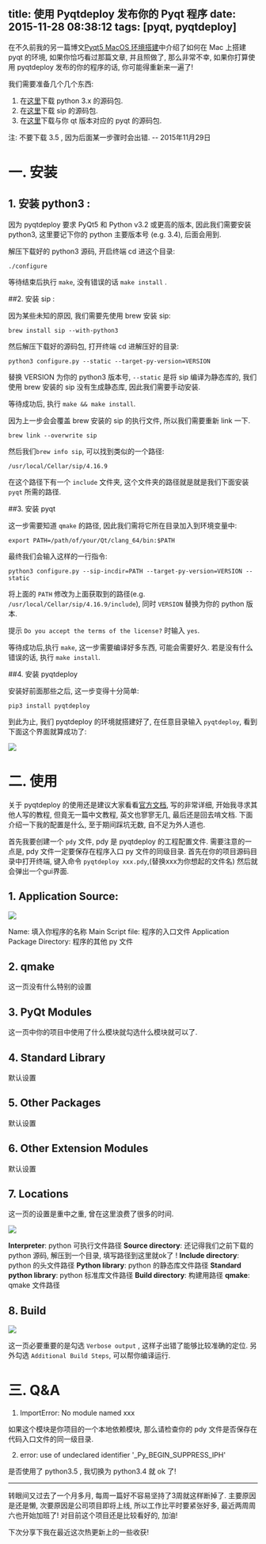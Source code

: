 title: 使用 Pyqtdeploy 发布你的 Pyqt 程序
date: 2015-11-28 08:38:12
tags: [pyqt, pyqtdeploy]
---


在不久前我的另一篇博文[Pyqt5 MacOS 环境搭建][1]中介绍了如何在 Mac 上搭建 pyqt 的环境, 如果你恰巧看过那篇文章, 并且照做了, 那么非常不幸, 如果你打算使用 pyqtdeploy 发布的你的程序的话, 你可能得重新来一遍了!

<!-- more -->

我们需要准备几个几个东西:

1. 在[这里][2]下载 python 3.x 的源码包.
2. 在[这里][3]下载 sip 的源码包.
3. 在[这里][4]下载与你 qt 版本对应的 pyqt 的源码包.

注: 不要下载 3.5 , 因为后面某一步骤时会出错. -- 2015年11月29日


# 一. 安装

## 1. 安装 python3 :

因为 pyqtdeploy 要求 PyQt5 和 Python v3.2 或更高的版本, 因此我们需要安装 python3, 这里要记下你的 python 主要版本号 (e.g. 3.4), 后面会用到.

解压下载好的 python3 源码, 开启终端 cd 进这个目录:
```
./configure
```

等待结束后执行 `make`, 没有错误的话 `make install` .

##2. 安装 sip :

因为某些未知的原因, 我们需要先使用 brew 安装 sip:
```
brew install sip --with-python3
```

然后解压下载好的源码包, 打开终端 cd 进解压好的目录:

```
python3 configure.py --static --target-py-version=VERSION
```
替换 VERSION 为你的 python3 版本号, `--static` 是将 sip 编译为静态库的, 我们使用 brew 安装的 sip 没有生成静态库, 因此我们需要手动安装.

等待成功后, 执行 `make && make install`.

因为上一步会会覆盖 brew 安装的 sip 的执行文件, 所以我们需要重新 link 一下.

```
brew link --overwrite sip
```

然后我们`brew info sip`, 可以找到类似的一个路径:

```
/usr/local/Cellar/sip/4.16.9
```

在这个路径下有一个 `include` 文件夹, 这个文件夹的路径就是就是我们下面安装 `pyqt` 所需的路径.

##3. 安装 pyqt

这一步需要知道 `qmake` 的路径, 因此我们需将它所在目录加入到环境变量中:

```
export PATH=/path/of/your/Qt/clang_64/bin:$PATH
```

最终我们会输入这样的一行指令:
```
python3 configure.py --sip-incdir=PATH --target-py-version=VERSION --static
```

将上面的 `PATH` 修改为上面获取到的路径(e.g. `/usr/local/Cellar/sip/4.16.9/include`), 同时 `VERSION` 替换为你的 python 版本.

提示 `Do you accept the terms of the license?` 时输入 `yes`.

等待成功后,执行 `make`, 这一步需要编译好多东西, 可能会需要好久. 若是没有什么错误的话, 执行 `make install`.

##4. 安装 pyqtdeploy

安装好前面那些之后, 这一步变得十分简单:

```
pip3 install pyqtdeploy
```

到此为止, 我们 pyqtdeploy 的环境就搭建好了, 在任意目录输入 `pyqtdeploy`, 看到下面这个界面就算成功了:

![][5]


# 二. 使用

关于 pyqtdeploy 的使用还是建议大家看看[官方文档][6], 写的非常详细, 开始我寻求其他人写的教程, 但竟无一篇中文教程, 英文也寥寥无几, 最后还是回去啃文档. 下面介绍一下我的配置是什么, 至于期间踩坑无数, 自不足为外人道也.

首先我要创建一个 `pdy` 文件, pdy 是 pyqtdeploy 的工程配置文件. 需要注意的一点是, pdy 文件一定要保存在程序入口 py 文件的同级目录. 首先在你的项目源码目录中打开终端, 键入命令 `pyqtdeploy xxx.pdy`,(替换xxx为你想起的文件名) 然后就会弹出一个gui界面.


## 1. Application Source:

![][7]

Name: 填入你程序的名称
Main Script file: 程序的入口文件
Application Package Directory: 程序的其他 py 文件

## 2. qmake

这一页没有什么特别的设置

## 3. PyQt Modules

这一页中你的项目中使用了什么模块就勾选什么模块就可以了.

## 4. Standard Library

默认设置

## 5. Other Packages

默认设置

## 6. Other Extension Modules

默认设置

## 7. Locations

这一页的设置是重中之重, 曾在这里浪费了很多的时间.

![][8]

**Interpreter**: python 可执行文件路径
**Source directory**: 还记得我们之前下载的 python 源码, 解压到一个目录, 填写路径到这里就ok了 !
**Include directory**: python 的头文件路径
**Python library**: python 的静态库文件路径
**Standard python library**: python 标准库文件路径
**Build directory**: 构建用路径
**qmake**: qmake 文件路径

## 8. Build

![][9]

这一页必要重要的是勾选 `Verbose output` , 这样子出错了能够比较准确的定位. 另外勾选 `Additional Build Steps`, 可以帮你编译运行.


# 三. Q&A

1. ImportError: No module named xxx

如果这个模块是你项目的一个本地依赖模块, 那么请检查你的 pdy 文件是否保存在代码入口文件的同一级目录.

2. error: use of undeclared identifier '_Py_BEGIN_SUPPRESS_IPH'

是否使用了 python3.5 , 我切换为 python3.4 就 ok 了!


---

转眼间又过去了一个月多月, 每周一篇好不容易坚持了3周就这样断掉了. 主要原因是还是懒, 次要原因是公司项目即将上线, 所以工作比平时要紧张好多, 最近两周周六也开始加班了!  对目前这个项目还是比较看好的, 加油!

下次分享下我在最近这次热更新上的一些收获!


[1]: /2015/10/17/setup-pyqt5-on-mac
[2]: https://www.python.org/downloads/source/
[3]: https://riverbankcomputing.com/software/sip/download
[4]: http://sourceforge.net/projects/pyqt/files/PyQt5/
[5]: http://static.zybuluo.com/justbilt/0ud9c1sdxopu72gu02htefgb/%E5%B1%8F%E5%B9%95%E5%BF%AB%E7%85%A7%202015-12-05%20%E4%B8%8B%E5%8D%882.28.29.png
[6]: http://pyqt.sourceforge.net/Docs/pyqtdeploy/
[7]: http://ww4.sinaimg.cn/large/7f870d23gw1ez5zupeyb3j20rw0hs42h.jpg
[8]: http://ww4.sinaimg.cn/large/7f870d23gw1ez67jp69umj20rw0f7jut.jpg
[9]: http://ww4.sinaimg.cn/large/7f870d23gw1ez69ew90vbj20r40ef7b2.jpg

